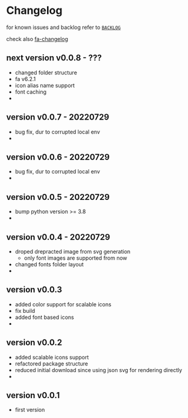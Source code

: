 
# Changelog

for known issues and backlog refer to 
[`BACKLOG`](https://github.com/kr-g/pytkfaicons/blob/main/BACKLOG.md)


check also [fa-changelog](https://fontawesome.com/docs/changelog/)


## next version v0.0.8 - ???

- changed folder structure
- fa v6.2.1
- icon alias name support
- font caching
- 


## version v0.0.7 - 20220729

- bug fix, dur to corrupted local env
- 


## version v0.0.6 - 20220729

- bug fix, dur to corrupted local env
- 


## version v0.0.5 - 20220729

- bump python version >= 3.8
- 


## version v0.0.4 - 20220729

- droped drepracted image from svg generation
  - only font images are supported from now 
- changed fonts folder layout
- 


## version v0.0.3

- added color support for scalable icons  
- fix build
- added font based icons
- 


## version v0.0.2

- added scalable icons support 
- refactored package structure
- reduced initial download since using json svg for rendering directly
- 


## version v0.0.1

- first version


